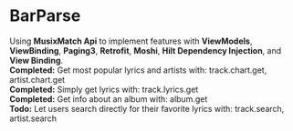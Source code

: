 # BarParse
Using **MusixMatch Api** to implement features with **ViewModels**, **ViewBinding**, **Paging3**, **Retrofit**, **Moshi**, **Hilt Dependency Injection**, and **View Binding**.
<br/>
**Completed:** Get most popular lyrics and artists with: track.chart.get, artist.chart.get
<br/>
**Completed:** Simply get lyrics with: track.lyrics.get
<br/>
**Completed:** Get info about an album with: album.get
<br/>
**Todo:** Let users search directly for their favorite lyrics with: track.search, artist.search
<br/>
